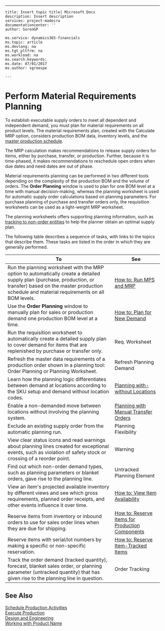---
    title: Insert topic title| Microsoft Docs
    description: Insert description
    services: project-madeira
    documentationcenter: ''
    author: SorenGP

    ms.service: dynamics365-financials
    ms.topic: article
    ms.devlang: na
    ms.tgt_pltfrm: na
    ms.workload: na
    ms.search.keywords:
    ms.date: 07/01/2017
    ms.author: sgroespe

    ---
# Perform Material Requirements Planning
To establish executable supply orders to meet all dependent and independent demand, you must plan for material requirements on all product levels. The material requirements plan, created with the Calculate MRP option, considers production BOM data, inventory levels, and the [master production schedule](../perform-master-planning.md).  
  
 The MRP calculation makes recommendations to release supply orders for items, either by purchase, transfer, or production. Further, because it is time-phased, it makes recommendations to reschedule open orders when due dates and need dates are out of phase.  
  
 Material requirements planning can be performed in two different tools depending on the complexity of the production BOM and the volume of orders. The **Order Planning** window is used to plan for one BOM level at a time with manual decision-making, whereas the planning worksheet is used for automatic supply order calculations based on planning parameters. For purchase planning of purchase and transfer orders only, the requisition worksheets can be used as a light-weight MRP worksheet.  
  
 The planning worksheets offers supporting planning information, such as [tracking to non-order entities](../\($%20N_99000852_118%20Warning%20$\).md) to help the planner obtain an optimal supply plan.  
  
 The following table describes a sequence of tasks, with links to the topics that describe them. These tasks are listed in the order in which they are generally performed.  
  
|**To**|**See**|  
|------------|-------------|  
|Run the planning worksheet with the MRP option to automatically create a detailed supply plan \(purchase, production, or transfer\) based on the master production schedule and material requirements on all BOM levels.|[How to: Run MPS and MRP](../how-to-run-mps-and-mrp.md)|  
|Use the **Order Planning** window to manually plan for sales or production demand one production BOM level at a time.|[How to: Plan for New Demand](../how-to-plan-for-new-demand.md)|  
|Run the requisition worksheet to automatically create a detailed supply plan to cover demand for items that are replenished by purchase or transfer only.|Req. Worksheet|  
|Refresh the master data requirements of a production order shown in a planning tool: Order Planning or Planning Worksheet.|Refresh Planning Demand|  
|Learn how the planning logic differentiates between demand at locations according to the SKU setup and demand without location codes.|[Planning with-without Locations](../planning-with-without-locations.md)|  
|Enable a non-demanded move between locations without involving the planning system.|[Planning with Manual Transfer Orders](../planning-with-manual-transfer-orders.md)|  
|Exclude an existing supply order from the automatic planning run.|Planning Flexibility|  
|View clear status icons and read warnings about planning lines created for exceptional events, such as violation of safety stock or crossing of a reorder point.|Warning|  
|Find out which non-order demand types, such as planning parameters or blanket orders, gave rise to the planning line.|Untracked Planning Element|  
|View an item's projected available inventory by different views and see which gross requirements, planned order receipts, and other events influence it over time.|[How to: View Item Availability](../how-to-view-item-availability.md)|  
|Reserve items from inventory or inbound orders to use for sales order lines when they are due for shipping.|[How to: Reserve Items for Production Components](../how-to-reserve-items-for-production-components.md)|  
|Reserve items with serial\/lot numbers by making a specific or non-specific reservation.|[How to: Reserve Item-Tracked Items](../how-to-reserve-item-tracked-items.md)|  
|Track the order demand \(tracked quantity\), forecast, blanket sales order, or planning parameter \(untracked quantity\) that has given rise to the planning line in question.|Order Tracking|  
  
## See Also  
 [Schedule Production Activities](../schedule-production-activities.md)   
 [Execute Production](../execute-production.md)   
 [Design and Engineering](../design-and-engineering.md)   
 [Working with Product Name](../working-with-$-p_1-product-name-$-.md)